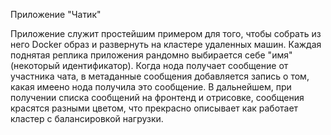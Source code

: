 Приложение "Чатик"

Приложение служит простейшим примером для того, чтобы собрать из него Docker образ и развернуть на кластере удаленных машин.
Каждая поднятая реплика приложения рандомно выбирается себе "имя" (некоторый идентификатор). 
Когда нода получает сообщение от участника чата, в метаданные сообщения добавляется запись о том, какая имеено нода получила это сообщение.
В дальнейшем, при получении списка сообщений на фронтенд и отрисовке, сообщения красятся разными цветом, что прекрасно описывает как работает кластер с балансировкой нагрузки.
